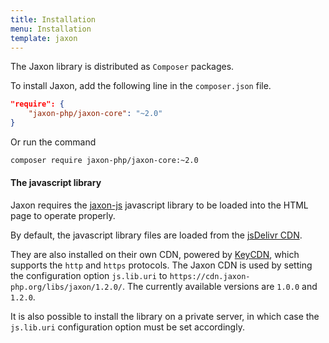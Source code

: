 ```yaml
---
title: Installation
menu: Installation
template: jaxon
---
```


The Jaxon library is distributed as `Composer` packages.

To install Jaxon, add the following line in the `composer.json` file.

```json
"require": {
    "jaxon-php/jaxon-core": "~2.0"
}
```

Or run the command

```bash
composer require jaxon-php/jaxon-core:~2.0
```

#### The javascript library

Jaxon requires the [jaxon-js](https://github.com/jaxon-php/jaxon-js) javascript library to be loaded into the HTML page to operate properly.

By default, the javascript library files are loaded from the [jsDelivr CDN](https://www.jsdelivr.com/package/gh/jaxon-php/jaxon-js).

They are also installed on their own CDN, powered by [KeyCDN](https://www.keycdn.com), which supports the `http` and `https` protocols.
The Jaxon CDN is used by setting the configuration option `js.lib.uri` to `https://cdn.jaxon-php.org/libs/jaxon/1.2.0/`.
The currently available versions are `1.0.0` and `1.2.0`.

It is also possible to install the library on a private server, in which case the `js.lib.uri` configuration option must be set accordingly.
